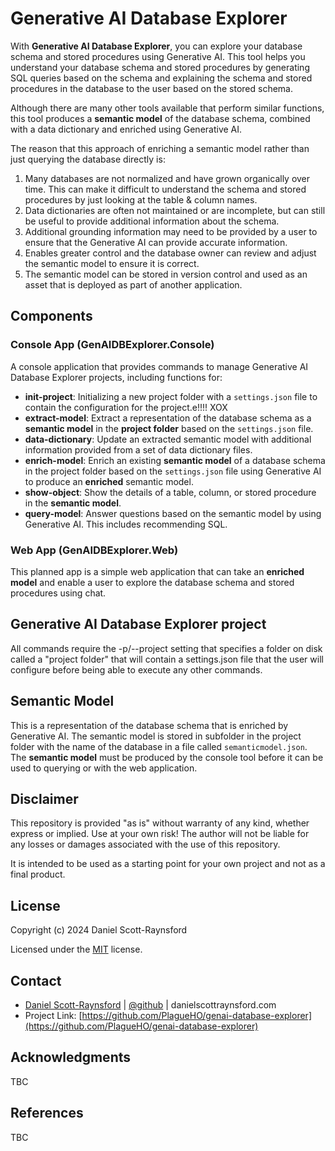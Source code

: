 # Generative AI Database Explorer

With **Generative AI Database Explorer**, you can explore your database schema and stored procedures using Generative AI. This tool helps you understand your database schema and stored procedures by generating SQL queries based on the schema and explaining the schema and stored procedures in the database to the user based on the stored schema.

Although there are many other tools available that perform similar functions, this tool produces a **semantic model** of the database schema, combined with a data dictionary and enriched using Generative AI.

The reason that this approach of enriching a semantic model rather than just querying the database directly is:

1. Many databases are not normalized and have grown organically over time. This can make it difficult to understand the schema and stored procedures by just looking at the table & column names.
1. Data dictionaries are often not maintained or are incomplete, but can still be useful to provide additional information about the schema.
1. Additional grounding information may need to be provided by a user to ensure that the Generative AI can provide accurate information.
1. Enables greater control and the database owner can review and adjust the semantic model to ensure it is correct.
1. The semantic model can be stored in version control and used as an asset that is deployed as part of another application.

## Components

### Console App (GenAIDBExplorer.Console)

A console application that provides commands to manage Generative AI Database Explorer projects, including functions for:

- **init-project**: Initializing a new project folder with a `settings.json` file to contain the configuration for the project.e!!!! XOX
- **extract-model**: Extract a representation of the database schema as a **semantic model** in the **project folder** based on the `settings.json` file.
- **data-dictionary**: Update an extracted semantic model with additional information provided from a set of data dictionary files.
- **enrich-model**: Enrich an existing **semantic model** of a database schema in the project folder based on the `settings.json` file using Generative AI to produce an **enriched** semantic model.
- **show-object**: Show the details of a table, column, or stored procedure in the **semantic model**.
- **query-model**: Answer questions based on the semantic model by using Generative AI. This includes recommending SQL.

### Web App (GenAIDBExplorer.Web)

This planned app is a simple web application that can take an **enriched model** and enable a user to explore the database schema and stored procedures using chat.

## Generative AI Database Explorer project

All commands require the -p/--project setting that specifies a folder on disk called a "project folder" that will contain a settings.json file that the user will configure before being able to execute any other commands.

## Semantic Model

This is a representation of the database schema that is enriched by Generative AI. The semantic model is stored in subfolder in the project folder with the name of the database in a file called `semanticmodel.json`. The **semantic model** must be produced by the console tool before it can be used to querying or with the web application.

## Disclaimer

This repository is provided "as is" without warranty of any kind, whether express or implied. Use at your own risk! The author will not be liable for any losses or damages associated with the use of this repository. 

It is intended to be used as a starting point for your own project and not as a final product.

## License

Copyright (c) 2024 Daniel Scott-Raynsford

Licensed under the [MIT](LICENSE) license.

## Contact

- [Daniel Scott-Raynsford](https://danielscottraynsford.com/) | [@github](https://github.com/PlagueHO) | danielscottraynsford.com
- Project Link: [https://github.com/PlagueHO/genai-database-explorer](https://github.com/PlagueHO/genai-database-explorer)

## Acknowledgments

TBC

## References

TBC

[continuous-integration-shield]: https://github.com/PlagueHO/genai-database-explorer/actions/workflows/continuous-integration.yml/badge.svg
[continuous-integration-url]: https://github.com/PlagueHO/genai-database-explorer/actions/workflows/continuous-integration.yml
[continuous-delivery-shield]: https://github.com/PlagueHO/genai-database-explorer/actions/workflows/continuous-delivery.yml/badge.svg
[continuous-delivery-url]: https://github.com/PlagueHO/genai-database-explorer/actions/workflows/continuous-delivery.yml
[contributors-shield]: https://img.shields.io/github/contributors/PlagueHO/genai-database-explorer.svg
[contributors-url]: https://github.com/PlagueHO/genai-database-explorer/graphs/contributors
[forks-shield]: https://img.shields.io/github/forks/PlagueHO/genai-database-explorer.svg
[forks-url]: https://github.com/PlagueHO/genai-database-explorer/network/members
[stars-shield]: https://img.shields.io/github/stars/PlagueHO/genai-database-explorer.svg
[stars-url]: https://github.com/PlagueHO/genai-database-explorer/stargazers
[issues-shield]: https://img.shields.io/github/issues/PlagueHO/genai-database-explorer.svg
[issues-url]: https://github.com/PlagueHO/genai-database-explorer/issues
[license-shield]: https://img.shields.io/github/license/PlagueHO/genai-database-explorer.svg
[license-url]: https://github.com/PlagueHO/genai-database-explorer/blob/master/LICENSE
[linkedin-shield]: https://img.shields.io/badge/-LinkedIn-black.svg?logo=linkedin&colorB=555
[linkedin-url]: https://www.linkedin.com/in/dscottraynsford

[openai.com]: https://img.shields.io/badge/OpenAI-5A5AFF?style=for-the-badge&logo=openai&logoColor=white
[openai-url]: https://openai.com/
[azure.com]: https://img.shields.io/badge/Microsoft_Azure-0078D4?style=for-the-badge&logo=microsoft-azure&logoColor=white
[azure-url]: https://azure.microsoft.com
[dotnet.microsoft.com]: https://img.shields.io/badge/.NET-512BD4?style=for-the-badge&logo=dotnet&logoColor=white
[dotnet-url]: https://dotnet.microsoft.com
[python.org]: https://img.shields.io/badge/Python-3776AB?style=for-the-badge&logo=python&logoColor=white
[python-url]: https://www.python.org
[learn-sk]: https://img.shields.io/badge/Semantic%20Kernel-5E5E5E?style=for-the-badge&logo=microsoft
[sk-url]: https://learn.microsoft.com/en-us/semantic-kernel/

